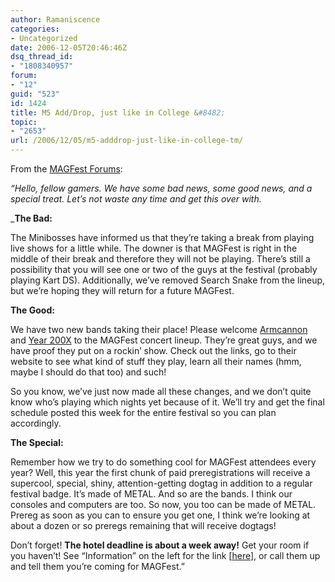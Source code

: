 ```yaml
---
author: Ramaniscence
categories:
- Uncategorized
date: 2006-12-05T20:46:46Z
dsq_thread_id:
- "1808340957"
forum:
- "12"
guid: "523"
id: 1424
title: M5 Add/Drop, just like in College &#8482;
topic:
- "2653"
url: /2006/12/05/m5-adddrop-just-like-in-college-tm/
---
```


From the [MAGFest Forums](http://magfest.org/forum_message.php?forum_id=1&thread_id=427):

_&#8220;Hello, fellow gamers. We have some bad news, some good news, and a special treat. Let&#8217;s not waste any time and get this over with._
  
_**The Bad:**
  
The Minibosses have informed us that they&#8217;re taking a break from playing live shows for a little while. The downer is that MAGFest is right in the middle of their break and therefore they will not be playing. There&#8217;s still a possibility that you will see one or two of the guys at the festival (probably playing Kart DS). Additionally, we&#8217;ve removed Search Snake from the lineup, but we&#8217;re hoping they will return for a future MAGFest.</p> 

**The Good:**
  
We have two new bands taking their place! Please welcome [Armcannon](http://armcannon.com/) and [Year 200X](http://myspace.com/year200x) to the MAGFest concert lineup. They&#8217;re great guys, and we have proof they put on a rockin&#8217; show. Check out the links, go to their website to see what kind of stuff they play, learn all their names (hmm, maybe I should do that too) and such!

So you know, we&#8217;ve just now made all these changes, and we don&#8217;t quite know who&#8217;s playing which nights yet because of it. We&#8217;ll try and get the final schedule posted this week for the entire festival so you can plan accordingly.

**The Special:**
  
Remember how we try to do something cool for MAGFest attendees every year? Well, this year the first chunk of paid preregistrations will receive a supercool, special, shiny, attention-getting dogtag in addition to a regular festival badge. It&#8217;s made of METAL. And so are the bands. I think our consoles and computers are too. So now, you too can be made of METAL. Prereg as soon as you can to ensure you get one, I think we&#8217;re looking at about a dozen or so preregs remaining that will receive dogtags!

Don&#8217;t forget! **The hotel deadline is about a week away!** Get your room if you haven&#8217;t! See &#8220;Information&#8221; on the left for the link [[here](http://magfest.org/section.php?6)], or call them up and tell them you&#8217;re coming for MAGFest.&#8221;</em>